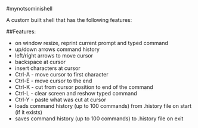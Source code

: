 #mynotsominishell

A custom built shell that has the following features:

##Features:
- on window resize, reprint current prompt and typed command
- up/down arrows command history
- left/right arrows to move cursor
- backspace at cursor
- insert characters at cursor
- Ctrl-A - move cursor to first character
- Ctrl-E - move cursor to the end
- Ctrl-K - cut from cursor position to end of the command
- Ctrl-L - clear screen and reshow typed command
- Ctrl-Y - paste what was cut at cursor
- loads command history (up to 100 commands) from .history file on start (if it exists)
- saves command history (up to 100 commands) to .history file on exit
